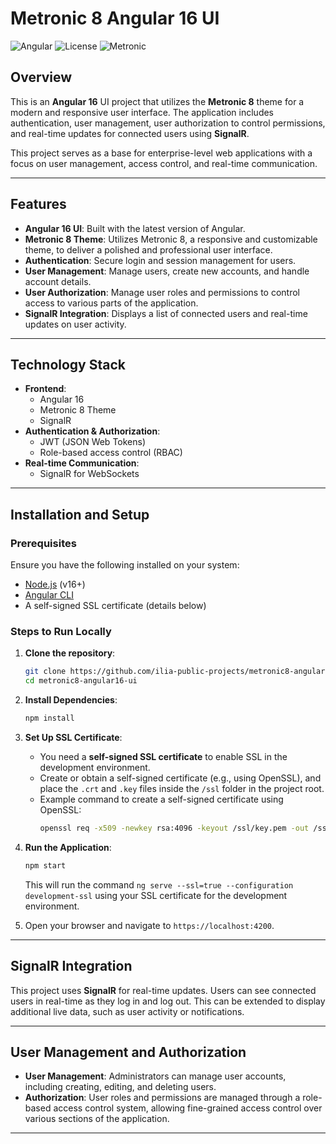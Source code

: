 # Metronic 8 Angular 16 UI

![Angular](https://img.shields.io/badge/Angular-16-red) ![License](https://img.shields.io/badge/license-MIT-green) ![Metronic](https://img.shields.io/badge/Metronic-8-blue)

## Overview

This is an **Angular 16** UI project that utilizes the **Metronic 8** theme for a modern and responsive user interface. The application includes authentication, user management, user authorization to control permissions, and real-time updates for connected users using **SignalR**.

This project serves as a base for enterprise-level web applications with a focus on user management, access control, and real-time communication.

---

## Features

- **Angular 16 UI**: Built with the latest version of Angular.
- **Metronic 8 Theme**: Utilizes Metronic 8, a responsive and customizable theme, to deliver a polished and professional user interface.
- **Authentication**: Secure login and session management for users.
- **User Management**: Manage users, create new accounts, and handle account details.
- **User Authorization**: Manage user roles and permissions to control access to various parts of the application.
- **SignalR Integration**: Displays a list of connected users and real-time updates on user activity.
  
---

## Technology Stack

- **Frontend**:
  - Angular 16
  - Metronic 8 Theme
  - SignalR
- **Authentication & Authorization**:
  - JWT (JSON Web Tokens)
  - Role-based access control (RBAC)
- **Real-time Communication**:
  - SignalR for WebSockets

---

## Installation and Setup

### Prerequisites

Ensure you have the following installed on your system:

- [Node.js](https://nodejs.org/en/) (v16+)
- [Angular CLI](https://angular.io/cli)
- A self-signed SSL certificate (details below)

### Steps to Run Locally

1. **Clone the repository**:
    ```bash
    git clone https://github.com/ilia-public-projects/metronic8-angular16-ui.git
    cd metronic8-angular16-ui
    ```

2. **Install Dependencies**:
    ```bash
    npm install
    ```

3. **Set Up SSL Certificate**:
    - You need a **self-signed SSL certificate** to enable SSL in the development environment.
    - Create or obtain a self-signed certificate (e.g., using OpenSSL), and place the `.crt` and `.key` files inside the `/ssl` folder in the project root.
    - Example command to create a self-signed certificate using OpenSSL:
      ```bash
      openssl req -x509 -newkey rsa:4096 -keyout /ssl/key.pem -out /ssl/cert.pem -days 365 -nodes
      ```

4. **Run the Application**:
    ```bash
    npm start
    ```

    This will run the command `ng serve --ssl=true --configuration development-ssl` using your SSL certificate for the development environment.

5. Open your browser and navigate to `https://localhost:4200`.

---

## SignalR Integration

This project uses **SignalR** for real-time updates. Users can see connected users in real-time as they log in and log out. This can be extended to display additional live data, such as user activity or notifications.

---

## User Management and Authorization

- **User Management**: Administrators can manage user accounts, including creating, editing, and deleting users.
- **Authorization**: User roles and permissions are managed through a role-based access control system, allowing fine-grained access control over various sections of the application.

---


